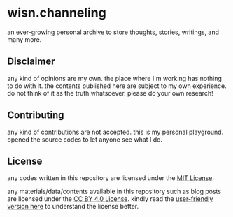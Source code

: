 # wisn.channeling

an ever-growing personal archive to store thoughts, stories, writings, and many more.

## Disclaimer

any kind of opinions are my own.
the place where I'm working has nothing to do with it.
the contents published here are subject to my own experience.
do not think of it as the truth whatsoever.
please do your own research!

## Contributing

any kind of contributions are not accepted.
this is my personal playground.
opened the source codes to let anyone see what I do.

## License

any codes written in this repository are licensed under the [MIT License](LICENSE-CODE).

any materials/data/contents available in this repository such as blog posts are licensed under the [CC BY 4.0 License](LICENSE-DATA).
kindly read the [user-friendly version here](https://creativecommons.org/licenses/by/4.0/) to understand the license better.
